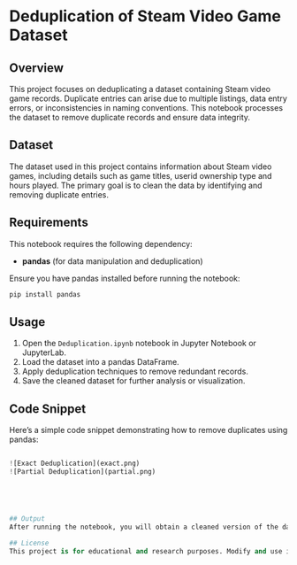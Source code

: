 # Deduplication of Steam Video Game Dataset

## Overview
This project focuses on deduplicating a dataset containing Steam video game records. Duplicate entries can arise due to multiple listings, data entry errors, or inconsistencies in naming conventions. This notebook processes the dataset to remove duplicate records and ensure data integrity.

## Dataset
The dataset used in this project contains information about Steam video games, including details such as game titles, userid ownership type and hours played. The primary goal is to clean the data by identifying and removing duplicate entries.

## Requirements
This notebook requires the following dependency:
- **pandas** (for data manipulation and deduplication)

Ensure you have pandas installed before running the notebook:
```bash
pip install pandas
```

## Usage
1. Open the `Deduplication.ipynb` notebook in Jupyter Notebook or JupyterLab.
2. Load the dataset into a pandas DataFrame.
3. Apply deduplication techniques to remove redundant records.
4. Save the cleaned dataset for further analysis or visualization.

## Code Snippet
Here’s a simple code snippet demonstrating how to remove duplicates using pandas:
```python

![Exact Deduplication](exact.png)
![Partial Deduplication](partial.png)





## Output
After running the notebook, you will obtain a cleaned version of the dataset with duplicate records removed, ensuring accurate and reliable data for further processing.

## License
This project is for educational and research purposes. Modify and use it as needed.

